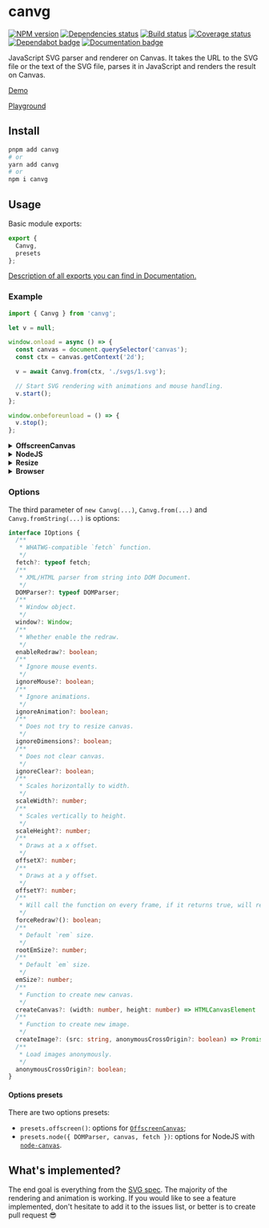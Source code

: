 # canvg

[![NPM version][npm]][npm-url]
[![Dependencies status][deps]][deps-url]
[![Build status][build]][build-url]
[![Coverage status][coverage]][coverage-url]
[![Dependabot badge][dependabot]][dependabot-url]
[![Documentation badge][documentation]][documentation-url]

[npm]: https://img.shields.io/npm/v/canvg.svg
[npm-url]: https://npmjs.com/package/canvg

[deps]: https://david-dm.org/canvg/canvg.svg
[deps-url]: https://david-dm.org/canvg/canvg

[build]: https://img.shields.io/github/workflow/status/canvg/canvg/CI.svg
[build-url]: https://github.com/canvg/canvg/actions

[coverage]: https://img.shields.io/coveralls/canvg/canvg.svg
[coverage-url]: https://coveralls.io/r/canvg/canvg

[dependabot]: https://api.dependabot.com/badges/status?host=github&repo=canvg/canvg
[dependabot-url]: https://dependabot.com/

[documentation]: https://img.shields.io/badge/API-Documentation-2b7489.svg
[documentation-url]: https://canvg.github.io/canvg

JavaScript SVG parser and renderer on Canvas. It takes the URL to the SVG file or the text of the SVG file, parses it in JavaScript and renders the result on Canvas.

[Demo](https://canvg.github.io/canvg/demo/index.html)

[Playground](https://jsfiddle.net/0q1vrjxk/)

## Install

```sh
pnpm add canvg
# or
yarn add canvg
# or
npm i canvg
```

## Usage

Basic module exports:

```js
export {
  Canvg,
  presets
};
```

[Description of all exports you can find in Documentation.](https://canvg.github.io/canvg/index.html)

### Example

```js
import { Canvg } from 'canvg';

let v = null;

window.onload = async () => {
  const canvas = document.querySelector('canvas');
  const ctx = canvas.getContext('2d');

  v = await Canvg.from(ctx, './svgs/1.svg');

  // Start SVG rendering with animations and mouse handling.
  v.start();
};

window.onbeforeunload = () => {
  v.stop();
};
```

<details>
  <summary>
    <b>OffscreenCanvas</b>
  </summary>

```js
import {
  Canvg,
  presets
} from 'canvg';

self.onmessage = async (event) => {
  const {
    width,
    height,
    svg
  } = event.data;
  const canvas = new OffscreenCanvas(width, height);
  const ctx = canvas.getContext('2d');
  const v = await Canvg.from(ctx, svg, presets.offscreen());

  // Render only first frame, ignoring animations and mouse.
  await v.render();

  const blob = await canvas.convertToBlob();
  const pngUrl = URL.createObjectURL(blob);

  self.postMessage({
    pngUrl
  });
};
```

[`OffscreenCanvas` browsers compatibility.](https://caniuse.com/offscreencanvas)

</details>

<details>
  <summary>
    <b>NodeJS</b>
  </summary>

```js
import {
  promises as fs
} from 'fs';
import {
  DOMParser
} from 'xmldom';
import * as canvas from 'canvas';
import fetch from 'node-fetch';
import {
  Canvg,
  presets
} from 'canvg';

const preset = presets.node({
  DOMParser,
  canvas,
  fetch
});

(async (output, input) => {
  const svg = await fs.readFile(input, 'utf8');
  const canvas = preset.createCanvas(800, 600);
  const ctx = canvas.getContext('2d');
  const v = Canvg.fromString(ctx, svg, preset);

  // Render only first frame, ignoring animations.
  await v.render();

  const png = canvas.toBuffer();

  await fs.writeFile(output, png);

})(
  process.argv.pop(),
  process.argv.pop()
);
```

</details>

<details>
  <summary>
    <b>Resize</b>
  </summary>

```js
import {
  Canvg,
  presets
} from 'canvg';

self.onmessage = async (event) => {
  const {
    width,
    height,
    svg
  } = event.data;
  const canvas = new OffscreenCanvas(width, height);
  const ctx = canvas.getContext('2d');
  const v = await Canvg.from(ctx, svg, presets.offscreen());

  /**
   * Resize SVG to fit in given size.
   * @param width
   * @param height
   * @param preserveAspectRatio
   */
  v.resize(width, height, 'xMidYMid meet');

  // Render only first frame, ignoring animations and mouse.
  await v.render();

  const blob = await canvas.convertToBlob();
  const pngUrl = URL.createObjectURL(blob);

  self.postMessage({
    pngUrl
  });
};
```

</details>

<details>
  <summary>
    <b>Browser</b>
  </summary>

```html
<script type="module">
import { Canvg } from 'https://cdn.skypack.dev/canvg';

window.onload = () => {
  const canvas = document.querySelector('canvas');
  const ctx = canvas.getContext('2d');

  v = Canvg.fromString(ctx, '<svg width="600" height="600"><text x="50" y="50">Hello World!</text></svg>');

  // Start SVG rendering with animations and mouse handling.
  v.start();

};
</script>
<canvas />
```

</details>

### Options

The third parameter of `new Canvg(...)`, `Canvg.from(...)` and `Canvg.fromString(...)` is options:

```ts
interface IOptions {
  /**
   * WHATWG-compatible `fetch` function.
   */
  fetch?: typeof fetch;
  /**
   * XML/HTML parser from string into DOM Document.
   */
  DOMParser?: typeof DOMParser;
  /**
   * Window object.
   */
  window?: Window;
  /**
   * Whether enable the redraw.
   */
  enableRedraw?: boolean;
  /**
   * Ignore mouse events.
   */
  ignoreMouse?: boolean;
  /**
   * Ignore animations.
   */
  ignoreAnimation?: boolean;
  /**
   * Does not try to resize canvas.
   */
  ignoreDimensions?: boolean;
  /**
   * Does not clear canvas.
   */
  ignoreClear?: boolean;
  /**
   * Scales horizontally to width.
   */
  scaleWidth?: number;
  /**
   * Scales vertically to height.
   */
  scaleHeight?: number;
  /**
   * Draws at a x offset.
   */
  offsetX?: number;
  /**
   * Draws at a y offset.
   */
  offsetY?: number;
  /**
   * Will call the function on every frame, if it returns true, will redraw.
   */
  forceRedraw?(): boolean;
  /**
   * Default `rem` size.
   */
  rootEmSize?: number;
  /**
   * Default `em` size.
   */
  emSize?: number;
  /**
   * Function to create new canvas.
   */
  createCanvas?: (width: number, height: number) => HTMLCanvasElement | OffscreenCanvas;
  /**
   * Function to create new image.
   */
  createImage?: (src: string, anonymousCrossOrigin?: boolean) => Promise<CanvasImageSource>;
  /**
   * Load images anonymously.
   */
  anonymousCrossOrigin?: boolean;
}
```

#### Options presets

There are two options presets:

- `presets.offscreen()`: options for [`OffscreenCanvas`](https://developer.mozilla.org/en-US/docs/Web/API/OffscreenCanvas);
- `presets.node({ DOMParser, canvas, fetch })`: options for NodeJS with [`node-canvas`](https://github.com/Automattic/node-canvas).

## What's implemented?

The end goal is everything from the [SVG spec](http://www.w3.org/TR/SVG/). The majority of the rendering and animation is working. If you would like to see a feature implemented, don't hesitate to add it to the issues list, or better is to create pull request 😎
